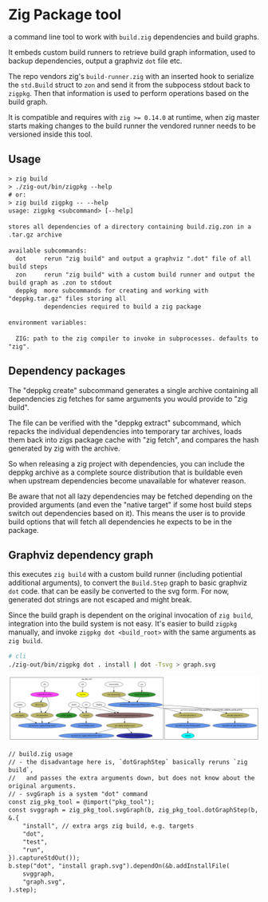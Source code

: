 # Zig Package tool

a command line tool to work with `build.zig` dependencies and build graphs.

It embeds custom build runners to retrieve build graph information,
used to backup dependencies, output a graphviz `dot` file etc.

The repo vendors zig's `build-runner.zig` with an inserted hook
to serialize the `std.Build` struct to `zon` and send it from the subpocess stdout
back to `zigpkg`.
Then that information is used to perform operations based on the build graph.

It is compatible and requires with `zig >= 0.14.0` at runtime, when zig master
starts making changes to the build runner the vendored runner needs to be versioned
inside this tool.

## Usage

```
> zig build
> ./zig-out/bin/zigpkg --help
# or:
> zig build zigpkg -- --help
usage: zigpkg <subcommand> [--help]

stores all dependencies of a directory containing build.zig.zon in a .tar.gz archive

available subcommands:
  dot     rerun "zig build" and output a graphviz ".dot" file of all build steps
  zon     rerun "zig build" with a custom build runner and output the build graph as .zon to stdout
  deppkg  more subcommands for creating and working with "deppkg.tar.gz" files storing all
          dependencies required to build a zig package

environment variables:

  ZIG: path to the zig compiler to invoke in subprocesses. defaults to "zig".
```

## Dependency packages

The "deppkg create" subcommand generates a single archive containing all dependencies
zig fetches for same arguments you would provide to "zig build".

The file can be verified with the "deppkg extract" subcommand, which repacks the
individual dependencies into temporary tar archives, loads them back into zigs
package cache with "zig fetch", and compares the hash generated by zig with the
archive.

So when releasing a zig project with dependencies, you can include the deppkg
archive as a complete source distribution that is buildable even when upstream
dependencies become unavailable for whatever reason.

Be aware that not all lazy dependencies may be fetched depending on the provided
arguments (and even the "native target" if some host build steps switch out dependencies
based on it).
This means the user is to provide build options that will fetch all dependencies
he expects to be in the package.

## Graphviz dependency graph

this executes `zig build` with a custom build runner (including potiential additional arguments),
to convert the `Build.Step` graph to basic graphviz `dot` code.
that can be easily be converted to the svg form.
For now, generated dot strings are not escaped and might break.

Since the build graph is dependent on the original invocation of `zig build`,
integration into the build system is not easy. It's easier to build `zigpkg`
manually, and invoke `zigpkg dot <build_root>` with the same arguments
as `zig build`.

```bash
# cli
./zig-out/bin/zigpkg dot . install | dot -Tsvg > graph.svg
```

![Build Graph](graph.svg?sanitize=true)

```zig
// build.zig usage
// - the disadvantage here is, `dotGraphStep` basically reruns `zig build`,
//   and passes the extra arguments down, but does not know about the original arguments.
// - svgGraph is a system "dot" command
const zig_pkg_tool = @import("pkg_tool");
const svggraph = zig_pkg_tool.svgGraph(b, zig_pkg_tool.dotGraphStep(b, &.{
    "install", // extra args zig build, e.g. targets
    "dot",
    "test",
    "run",
}).captureStdOut());
b.step("dot", "install graph.svg").dependOn(&b.addInstallFile(
    svggraph,
    "graph.svg",
).step);
```

